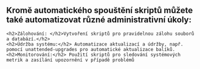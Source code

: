 <h2>Kromě automatického spouštění skriptů můžete také automatizovat různé administrativní úkoly:</h2>

    <h2>Zálohování: </h2>Vytvoření skriptů pro pravidelnou zálohu souborů a databází.</h2>
    <h2>Údržba systému:</h2> Automatizace aktualizací a údržby, např. pomocí unattended-upgrades pro automatické aktualizace balíků.
    <h2>Monitorování:</h2> Použití skriptů pro sledování systémových metrik a zasílání upozornění v případě problémů
